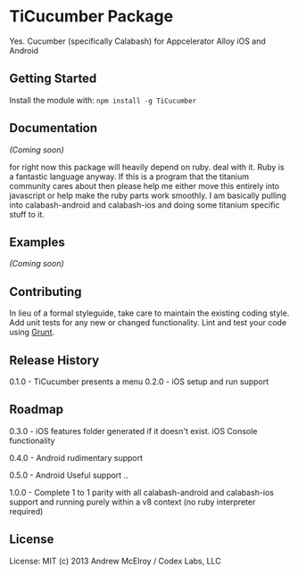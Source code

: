# TiCucumber Package

Yes. Cucumber (specifically Calabash) for Appcelerator Alloy iOS and Android

## Getting Started
Install the module with: `npm install -g TiCucumber`



## Documentation
_(Coming soon)_

for right now this package will heavily depend on ruby. deal with it. Ruby is a fantastic language anyway.
If this is a program that the titanium community cares about then please help me either move this entirely into javascript or help make the ruby parts work smoothly. I am basically pulling into calabash-android and calabash-ios and doing some titanium specific stuff to it.



## Examples
_(Coming soon)_

## Contributing
In lieu of a formal styleguide, take care to maintain the existing coding style. Add unit tests for any new or changed functionality. Lint and test your code using [Grunt](http://gruntjs.com/).

## Release History
0.1.0 - TiCucumber presents a menu
0.2.0 - iOS setup and run support

## Roadmap

0.3.0 - iOS features folder generated if it doesn't exist. 
				iOS Console functionality
				
0.4.0 - Android rudimentary support

0.5.0 - Android Useful support
..

1.0.0 - Complete 1 to 1 parity with all calabash-android and calabash-ios support and running purely within a v8 context (no ruby interpreter required)

## License
License: MIT (c) 2013 Andrew McElroy / Codex Labs, LLC 